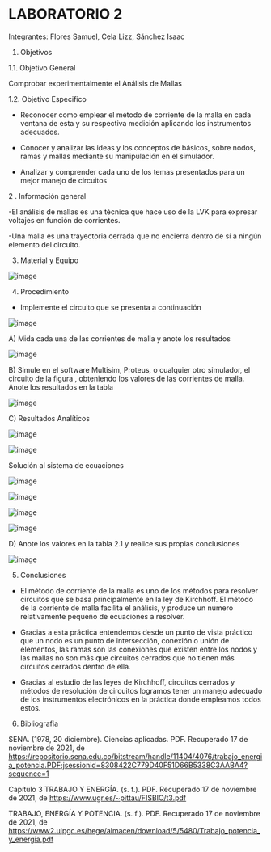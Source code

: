 # LABORATORIO 2

Integrantes: Flores Samuel, Cela Lizz, Sánchez Isaac

1. Objetivos 

  1.1.	Objetivo General

Comprobar experimentalmente el Análisis de Mallas

  1.2. 	Objetivo Especifico
  
  - Reconocer como emplear el método de corriente de la malla en cada ventana de esta y su
    respectiva medición aplicando los instrumentos adecuados.
    
  - Conocer y analizar las ideas y los conceptos de básicos, sobre nodos, ramas y mallas mediante
    su manipulación en el simulador.
    
  - Analizar y comprender cada uno de los temas presentados para un mejor manejo de circuitos
    
  2 .  Información general   
  
-El análisis de mallas es una técnica que hace uso de la LVK para expresar voltajes en función de corrientes.

-Una malla es una trayectoria cerrada que no encierra dentro de sí a ningún elemento del circuito.

3.  Material y Equipo 

![image](https://user-images.githubusercontent.com/94079321/142954569-0c4f6e23-29b4-4a7a-9e2f-bd6ffb3f5db4.png)

4.  Procedimiento

- Implemente el circuito que se presenta a continuación 

![image](https://user-images.githubusercontent.com/94079321/142954609-40257205-4612-44d2-a644-204200467470.png)


A)  Mida cada una de las corrientes de malla y anote los resultados 

![image](https://user-images.githubusercontent.com/94079321/143162608-5896950c-8f8a-4190-b4af-cc0d6b6ba972.png)


B) Simule en el software Multisim, Proteus, o cualquier otro simulador, el circuito de la figura , obteniendo los valores de las corrientes de malla. Anote los resultados
en la tabla

![image](https://user-images.githubusercontent.com/94079321/143162561-6f5d7420-2648-43fb-93cc-4936b826a98c.png)

C) Resultados Analíticos

![image](https://user-images.githubusercontent.com/94079321/143170733-0994cf22-ad9e-48f0-83d0-228cae43bbf5.png)

![image](https://user-images.githubusercontent.com/94079321/143170775-4df58fa3-6e2a-4738-98d4-926f35042604.png)

Solución al sistema de ecuaciones

![image](https://user-images.githubusercontent.com/94079321/143303216-b03b12ff-9a29-4189-ac3a-7a7483404eb8.png)

![image](https://user-images.githubusercontent.com/94079321/143303231-6c63a540-95f4-4354-9928-cf17a33317f3.png)

![image](https://user-images.githubusercontent.com/94079321/143303247-a082171f-8a9f-45b6-b0d5-6b6c4f672816.png)

![image](https://user-images.githubusercontent.com/94079321/143303273-6bb47bfb-5cdc-40ac-b46f-ea2ccb544675.png)

D) Anote los valores en la tabla 2.1 y realice sus propias conclusiones 

![image](https://user-images.githubusercontent.com/94079321/143168857-5459d18b-5c65-49a7-ac61-23980743e6fc.png)

5. Conclusiones 

- El método de corriente de la malla es uno de los métodos para resolver circuitos que se basa
principalmente en la ley de Kirchhoff. El método de la corriente de malla facilita el análisis, y
produce un número relativamente pequeño de ecuaciones a resolver.

- Gracias a esta práctica entendemos desde un punto de vista práctico que un nodo es un punto
de intersección, conexión o unión de elementos, las ramas son las conexiones que existen
entre los nodos y las mallas no son más que circuitos cerrados que no tienen más circuitos
cerrados dentro de ella.

- Gracias al estudio de las leyes de Kirchhoff, circuitos cerrados y métodos de resolución de
circuitos logramos tener un manejo adecuado de los instrumentos electrónicos en la práctica
donde empleamos todos estos.

6. Bibliografia

SENA. (1978, 20 diciembre). Ciencias aplicadas. PDF. Recuperado 17 de noviembre de 2021, de https://repositorio.sena.edu.co/bitstream/handle/11404/4076/trabajo_energia_potencia.PDF;jsessionid=8308422C779D40F51D66B5338C3AABA4?sequence=1

Capítulo 3 TRABAJO Y ENERGÍA. (s. f.). PDF. Recuperado 17 de noviembre de 2021, de https://www.ugr.es/~pittau/FISBIO/t3.pdf

TRABAJO, ENERGÍA Y POTENCIA. (s. f.). PDF. Recuperado 17 de noviembre de 2021, de https://www2.ulpgc.es/hege/almacen/download/5/5480/Trabajo_potencia_y_energia.pdf






